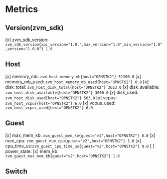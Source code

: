 # Metrics

## Version(zvm_sdk)
[x] zvm_sdk_version: 
    `zvm_sdk_version{api_version="1.0.",max_version="1.0",min_version="1.0",version="1.0.0"} 1.0`

## Host
[x] memory_mb: `zvm_host_memory_mb{host="OPNSTK2"} 51200.0`
[x] memory_mb_used: `zvm_host_memory_mb_used{host="OPNSTK2"} 0.0`
[x] disk_total: `zvm_host_disk_total{host="OPNSTK2"} 3623.0`
[x] disk_available: `zvm_host_disk_available{host="OPNSTK2"} 3060.0`
[x] disk_used: `zvm_host_disk_used{host="OPNSTK2"} 563.0`
[x] vcpus: `zvm_host_vcpus{host="OPNSTK2"} 6.0`
[x] vcpus_used: `zvm_host_vcpus_used{host="OPNSTK2"} 6.0`

## Guest
[x] max_mem_kb: `zvm_guest_mem_kb{guest="v1",host="OPNSTK2"} 0.0`
[x] num_cpu: `zvm_guest_num_cpu{guest="v2",host="OPNSTK2"} 1.0`
[x] cpu_time_us:`zvm_guest_cpu_time_us{guest="v2",host="OPNSTK2"} 0.0`
[ ] power_state: 
[x] mem_kb: `zvm_guest_max_mem_kb{guest="v2",host="OPNSTK2"} 1.0`

## Switch
